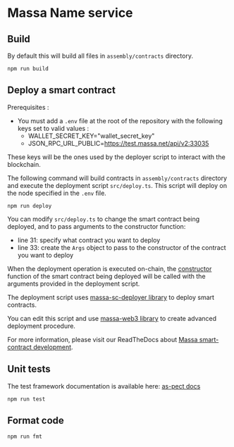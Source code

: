 # Massa Name service

## Build

By default this will build all files in `assembly/contracts` directory.

```shell
npm run build
```

## Deploy a smart contract

Prerequisites :

- You must add a `.env` file at the root of the repository with the following keys set to valid values :
  - WALLET_SECRET_KEY="wallet_secret_key"
  - JSON_RPC_URL_PUBLIC=<https://test.massa.net/api/v2:33035>

These keys will be the ones used by the deployer script to interact with the blockchain.

The following command will build contracts in `assembly/contracts` directory and execute the deployment script
`src/deploy.ts`. This script will deploy on the node specified in the `.env` file.

```shell
npm run deploy
```

You can modify `src/deploy.ts` to change the smart contract being deployed, and to pass arguments to the constructor
function:

- line 31: specify what contract you want to deploy
- line 33: create the `Args` object to pass to the constructor of the contract you want to deploy

When the deployment operation is executed on-chain, the
[constructor](https://github.com/massalabs/massa-sc-toolkit/blob/main/packages/sc-project-initializer/commands/init/assembly/contracts/main.ts#L10)
function of the smart contract being deployed will
be called with the arguments provided in the deployment script.

The deployment script uses [massa-sc-deployer library](https://www.npmjs.com/package/@massalabs/massa-sc-deployer)
to deploy smart contracts.

You can edit this script and use [massa-web3 library](https://www.npmjs.com/package/@massalabs/massa-web3)
to create advanced deployment procedure.

For more information, please visit our ReadTheDocs about
[Massa smart-contract development](https://docs.massa.net/en/latest/web3-dev/smart-contracts.html).

## Unit tests

The test framework documentation is available here: [as-pect docs](https://as-pect.gitbook.io/as-pect)

```shell
npm run test
```

## Format code

```shell
npm run fmt
```
